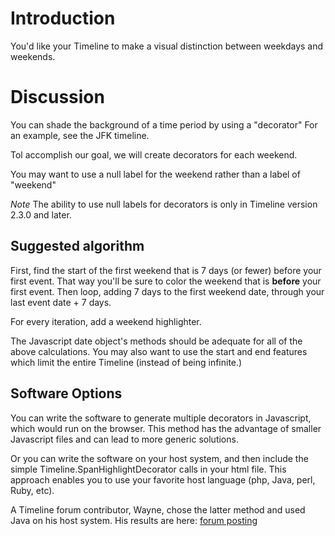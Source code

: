 # Introduction #

You'd like your Timeline to make a visual distinction between weekdays and weekends.

# Discussion #

You can shade the background of a time period by using a "decorator"
For an example, see the JFK timeline.

Tol accomplish our goal, we will create decorators for each weekend.

You may want to use a null label for the weekend rather than a label of "weekend"

_Note_ The ability to use null labels for decorators is only in Timeline version 2.3.0 and later.

## Suggested algorithm ##
First, find the start of the first weekend that is 7 days (or fewer) before your first event. That way you'll be sure to color the weekend that is **before** your first event.
Then loop, adding 7 days to the first weekend date, through your last event date + 7 days.

For every iteration, add a weekend highlighter.

The Javascript date object's methods should be adequate for all of the above calculations.
You may also want to use the start and end features which limit the entire Timeline (instead of being infinite.)

## Software Options ##
You can write the software to generate multiple decorators in Javascript, which would run on the browser. This method has the advantage of smaller Javascript files and can lead to more generic solutions.

Or you can write the software on your host system, and then include the simple Timeline.SpanHighlightDecorator calls in your html file. This approach enables you to use your favorite host language (php, Java, perl, Ruby, etc).

A Timeline forum contributor, Wayne, chose the latter method and used Java on his host system. His results are here:
[forum posting](http://groups.google.com/group/simile-widgets/browse_thread/thread/6fe8b9218ec5bd9c)





